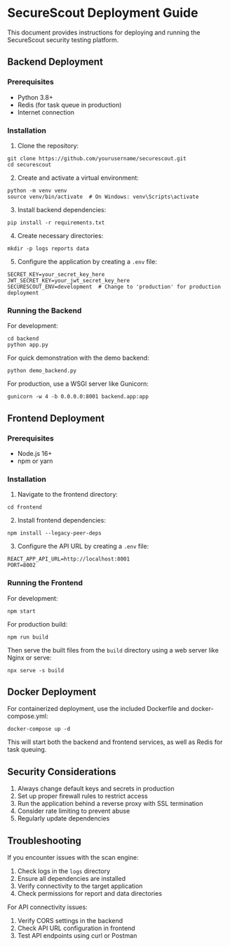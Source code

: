 # SecureScout Deployment Guide

This document provides instructions for deploying and running the SecureScout security testing platform.

## Backend Deployment

### Prerequisites
- Python 3.8+
- Redis (for task queue in production)
- Internet connection

### Installation

1. Clone the repository:
```
git clone https://github.com/yourusername/securescout.git
cd securescout
```

2. Create and activate a virtual environment:
```
python -m venv venv
source venv/bin/activate  # On Windows: venv\Scripts\activate
```

3. Install backend dependencies:
```
pip install -r requirements.txt
```

4. Create necessary directories:
```
mkdir -p logs reports data
```

5. Configure the application by creating a `.env` file:
```
SECRET_KEY=your_secret_key_here
JWT_SECRET_KEY=your_jwt_secret_key_here
SECURESCOUT_ENV=development  # Change to 'production' for production deployment
```

### Running the Backend

For development:
```
cd backend
python app.py
```

For quick demonstration with the demo backend:
```
python demo_backend.py
```

For production, use a WSGI server like Gunicorn:
```
gunicorn -w 4 -b 0.0.0.0:8001 backend.app:app
```

## Frontend Deployment

### Prerequisites
- Node.js 16+
- npm or yarn

### Installation

1. Navigate to the frontend directory:
```
cd frontend
```

2. Install frontend dependencies:
```
npm install --legacy-peer-deps
```

3. Configure the API URL by creating a `.env` file:
```
REACT_APP_API_URL=http://localhost:8001
PORT=8002
```

### Running the Frontend

For development:
```
npm start
```

For production build:
```
npm run build
```

Then serve the built files from the `build` directory using a web server like Nginx or serve:
```
npx serve -s build
```

## Docker Deployment

For containerized deployment, use the included Dockerfile and docker-compose.yml:

```
docker-compose up -d
```

This will start both the backend and frontend services, as well as Redis for task queuing.

## Security Considerations

1. Always change default keys and secrets in production
2. Set up proper firewall rules to restrict access
3. Run the application behind a reverse proxy with SSL termination
4. Consider rate limiting to prevent abuse
5. Regularly update dependencies

## Troubleshooting

If you encounter issues with the scan engine:

1. Check logs in the `logs` directory
2. Ensure all dependencies are installed
3. Verify connectivity to the target application
4. Check permissions for report and data directories

For API connectivity issues:

1. Verify CORS settings in the backend
2. Check API URL configuration in frontend
3. Test API endpoints using curl or Postman